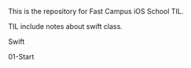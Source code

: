 This is the repository for Fast Campus iOS School TIL.

TIL include notes about swift class.

Swift

01-Start 
